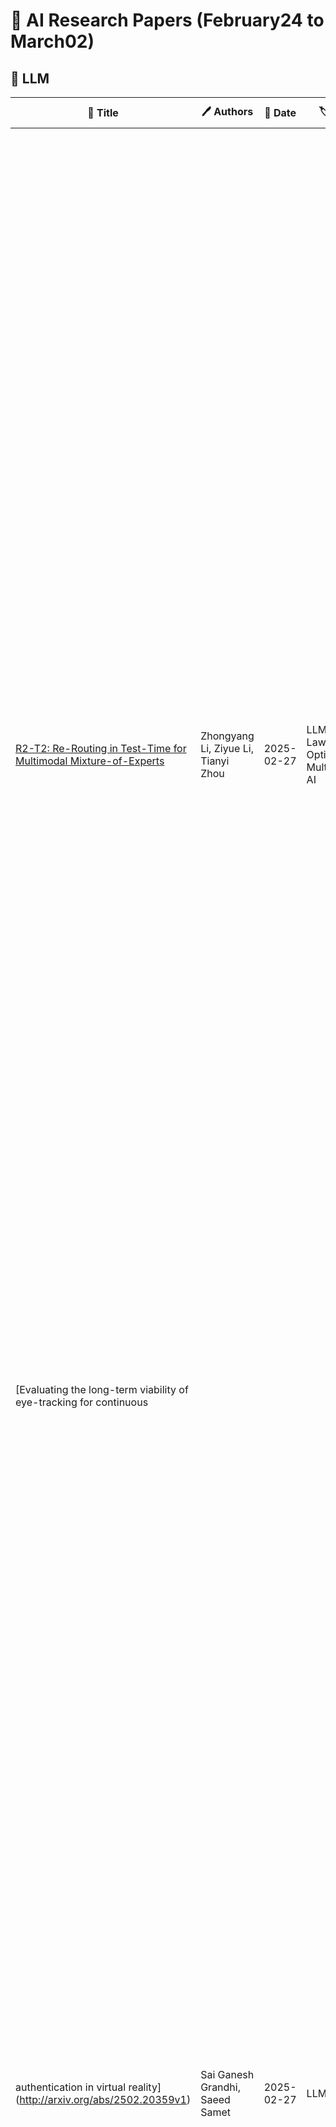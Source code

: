 # 📌 AI Research Papers (February24 to March02)

## 🔹 LLM

| 📄 Title | 🖊 Authors | 📅 Date | 🏷 Tags | 📜 Summary | 🔗 Link |
|---------|---------|---------|---------|---------|---------|
| [R2-T2: Re-Routing in Test-Time for Multimodal Mixture-of-Experts](http://arxiv.org/abs/2502.20395v1) | Zhongyang Li, Ziyue Li, Tianyi Zhou | 2025-02-27 | LLM, Scaling Laws, Optimization, Multimodal AI | In large multimodal models (LMMs), the perception of non-language modalities (e.g., visual representations) is usually not on par with the large language models (LLMs)' powerful reasoning capabilities, deterring LMMs' performance on challenging downstream tasks. This weakness has been recently mitigated by replacing the vision encoder with a mixture-of-experts (MoE), which provides rich, multi-granularity, and diverse representations required by diverse downstream tasks. The performance of multimodal MoE largely depends on its router, which reweights and mixes the representations of different experts for each input. However, we find that the end-to-end trained router does not always produce the optimal routing weights for every test sample. To bridge the gap, we propose a novel and efficient method "Re-Routing in Test-Time(R2-T2) that locally optimizes the vector of routing weights in test-time by moving it toward those vectors of the correctly predicted samples in a neighborhood of the test sample. We propose three R2-T2 strategies with different optimization objectives and neighbor-search spaces. R2-T2 consistently and greatly improves state-of-the-art LMMs' performance on challenging benchmarks of diverse tasks, without training any base-model parameters. | [🔗 Paper](http://arxiv.org/abs/2502.20395v1) |
| [Evaluating the long-term viability of eye-tracking for continuous
  authentication in virtual reality](http://arxiv.org/abs/2502.20359v1) | Sai Ganesh Grandhi, Saeed Samet | 2025-02-27 | LLM | Traditional authentication methods, such as passwords and biometrics, verify a user's identity only at the start of a session, leaving systems vulnerable to session hijacking. Continuous authentication, however, ensures ongoing verification by monitoring user behavior. This study investigates the long-term feasibility of eye-tracking as a behavioral biometric for continuous authentication in virtual reality (VR) environments, using data from the GazebaseVR dataset. Our approach evaluates three architectures, Transformer Encoder, DenseNet, and XGBoost, on short and long-term data to determine their efficacy in user identification tasks. Initial results indicate that both Transformer Encoder and DenseNet models achieve high accuracy rates of up to 97% in short-term settings, effectively capturing unique gaze patterns. However, when tested on data collected 26 months later, model accuracy declined significantly, with rates as low as 1.78% for some tasks. To address this, we propose periodic model updates incorporating recent data, restoring accuracy to over 95%. These findings highlight the adaptability required for gaze-based continuous authentication systems and underscore the need for model retraining to manage evolving user behavior. Our study provides insights into the efficacy and limitations of eye-tracking as a biometric for VR authentication, paving the way for adaptive, secure VR user experiences. | [🔗 Paper](http://arxiv.org/abs/2502.20359v1) |
## 🔹 Diffusion Models

| 📄 Title | 🖊 Authors | 📅 Date | 🏷 Tags | 📜 Summary | 🔗 Link |
|---------|---------|---------|---------|---------|---------|
| [Tight Inversion: Image-Conditioned Inversion for Real Image Editing](http://arxiv.org/abs/2502.20376v1) | Edo Kadosh, Nir Goren, Or Patashnik, Daniel Garibi, Daniel Cohen-Or | 2025-02-27 | Diffusion Models | Text-to-image diffusion models offer powerful image editing capabilities. To edit real images, many methods rely on the inversion of the image into Gaussian noise. A common approach to invert an image is to gradually add noise to the image, where the noise is determined by reversing the sampling equation. This process has an inherent tradeoff between reconstruction and editability, limiting the editing of challenging images such as highly-detailed ones. Recognizing the reliance of text-to-image models inversion on a text condition, this work explores the importance of the condition choice. We show that a condition that precisely aligns with the input image significantly improves the inversion quality. Based on our findings, we introduce Tight Inversion, an inversion method that utilizes the most possible precise condition -- the input image itself. This tight condition narrows the distribution of the model's output and enhances both reconstruction and editability. We demonstrate the effectiveness of our approach when combined with existing inversion methods through extensive experiments, evaluating the reconstruction accuracy as well as the integration with various editing methods. | [🔗 Paper](http://arxiv.org/abs/2502.20376v1) |
| [Constrained Generative Modeling with Manually Bridged Diffusion Models](http://arxiv.org/abs/2502.20371v1) | Saeid Naderiparizi, Xiaoxuan Liang, Berend Zwartsenberg, Frank Wood | 2025-02-27 | Diffusion Models | In this paper we describe a novel framework for diffusion-based generative modeling on constrained spaces. In particular, we introduce manual bridges, a framework that expands the kinds of constraints that can be practically used to form so-called diffusion bridges. We develop a mechanism for combining multiple such constraints so that the resulting multiply-constrained model remains a manual bridge that respects all constraints. We also develop a mechanism for training a diffusion model that respects such multiple constraints while also adapting it to match a data distribution. We develop and extend theory demonstrating the mathematical validity of our mechanisms. Additionally, we demonstrate our mechanism in constrained generative modeling tasks, highlighting a particular high-value application in modeling trajectory initializations for path planning and control in autonomous vehicles. | [🔗 Paper](http://arxiv.org/abs/2502.20371v1) |
| [Ready-to-React: Online Reaction Policy for Two-Character Interaction
  Generation](http://arxiv.org/abs/2502.20370v1) | Zhi Cen, Huaijin Pi, Sida Peng, Qing Shuai, Yujun Shen, Hujun Bao, Xiaowei Zhou, Ruizhen Hu | 2025-02-27 | Diffusion Models | This paper addresses the task of generating two-character online interactions. Previously, two main settings existed for two-character interaction generation: (1) generating one's motions based on the counterpart's complete motion sequence, and (2) jointly generating two-character motions based on specific conditions. We argue that these settings fail to model the process of real-life two-character interactions, where humans will react to their counterparts in real time and act as independent individuals. In contrast, we propose an online reaction policy, called Ready-to-React, to generate the next character pose based on past observed motions. Each character has its own reaction policy as its "brain", enabling them to interact like real humans in a streaming manner. Our policy is implemented by incorporating a diffusion head into an auto-regressive model, which can dynamically respond to the counterpart's motions while effectively mitigating the error accumulation throughout the generation process. We conduct comprehensive experiments using the challenging boxing task. Experimental results demonstrate that our method outperforms existing baselines and can generate extended motion sequences. Additionally, we show that our approach can be controlled by sparse signals, making it well-suited for VR and other online interactive environments. | [🔗 Paper](http://arxiv.org/abs/2502.20370v1) |
## 🔹 RLHF

| 📄 Title | 🖊 Authors | 📅 Date | 🏷 Tags | 📜 Summary | 🔗 Link |
|---------|---------|---------|---------|---------|---------|
| [Sim-to-Real Reinforcement Learning for Vision-Based Dexterous
  Manipulation on Humanoids](http://arxiv.org/abs/2502.20396v1) | Toru Lin, Kartik Sachdev, Linxi Fan, Jitendra Malik, Yuke Zhu | 2025-02-27 | RLHF, Optimization | Reinforcement learning has delivered promising results in achieving human- or even superhuman-level capabilities across diverse problem domains, but success in dexterous robot manipulation remains limited. This work investigates the key challenges in applying reinforcement learning to solve a collection of contact-rich manipulation tasks on a humanoid embodiment. We introduce novel techniques to overcome the identified challenges with empirical validation. Our main contributions include an automated real-to-sim tuning module that brings the simulated environment closer to the real world, a generalized reward design scheme that simplifies reward engineering for long-horizon contact-rich manipulation tasks, a divide-and-conquer distillation process that improves the sample efficiency of hard-exploration problems while maintaining sim-to-real performance, and a mixture of sparse and dense object representations to bridge the sim-to-real perception gap. We show promising results on three humanoid dexterous manipulation tasks, with ablation studies on each technique. Our work presents a successful approach to learning humanoid dexterous manipulation using sim-to-real reinforcement learning, achieving robust generalization and high performance without the need for human demonstration. | [🔗 Paper](http://arxiv.org/abs/2502.20396v1) |
| [Multi-Turn Code Generation Through Single-Step Rewards](http://arxiv.org/abs/2502.20380v1) | Arnav Kumar Jain, Gonzalo Gonzalez-Pumariega, Wayne Chen, Alexander M Rush, Wenting Zhao, Sanjiban Choudhury | 2025-02-27 | RLHF, Fine-Tuning | We address the problem of code generation from multi-turn execution feedback. Existing methods either generate code without feedback or use complex, hierarchical reinforcement learning to optimize multi-turn rewards. We propose a simple yet scalable approach, $\mu$Code, that solves multi-turn code generation using only single-step rewards. Our key insight is that code generation is a one-step recoverable MDP, where the correct code can be recovered from any intermediate code state in a single turn. $\mu$Code iteratively trains both a generator to provide code solutions conditioned on multi-turn execution feedback and a verifier to score the newly generated code. Experimental evaluations show that our approach achieves significant improvements over the state-of-the-art baselines. We provide analysis of the design choices of the reward models and policy, and show the efficacy of $\mu$Code at utilizing the execution feedback. Our code is available at https://github.com/portal-cornell/muCode. | [🔗 Paper](http://arxiv.org/abs/2502.20380v1) |
| [Multi-Agent Verification: Scaling Test-Time Compute with Multiple
  Verifiers](http://arxiv.org/abs/2502.20379v1) | Shalev Lifshitz, Sheila A. McIlraith, Yilun Du | 2025-02-27 | RLHF, Scaling Laws | By utilizing more computational resources at test-time, large language models (LLMs) can improve without additional training. One common strategy uses verifiers to evaluate candidate outputs. In this work, we propose a novel scaling dimension for test-time compute: scaling the number of verifiers. We introduce Multi-Agent Verification (MAV) as a test-time compute paradigm that combines multiple verifiers to improve performance. We propose using Aspect Verifiers (AVs), off-the-shelf LLMs prompted to verify different aspects of outputs, as one possible choice for the verifiers in a MAV system. AVs are a convenient building block for MAV since they can be easily combined without additional training. Moreover, we introduce BoN-MAV, a simple multi-agent verification algorithm that combines best-of-n sampling with multiple verifiers. BoN-MAV demonstrates stronger scaling patterns than self-consistency and reward model verification, and we demonstrate both weak-to-strong generalization, where combining weak verifiers improves even stronger LLMs, and self-improvement, where the same base model is used to both generate and verify outputs. Our results establish scaling the number of verifiers as a promising new dimension for improving language model performance at test-time. | [🔗 Paper](http://arxiv.org/abs/2502.20379v1) |
| [Bridging the Creativity Understanding Gap: Small-Scale Human Alignment
  Enables Expert-Level Humor Ranking in LLMs](http://arxiv.org/abs/2502.20356v1) | Kuan Lok Zhou, Jiayi Chen, Siddharth Suresh, Reuben Narad, Timothy T. Rogers, Lalit K Jain, Robert D Nowak, Bob Mankoff, Jifan Zhang | 2025-02-27 | RLHF | Large Language Models (LLMs) have shown significant limitations in understanding creative content, as demonstrated by Hessel et al. (2023)'s influential work on the New Yorker Cartoon Caption Contest (NYCCC). Their study exposed a substantial gap between LLMs and humans in humor comprehension, establishing that understanding and evaluating creative content is key challenge in AI development. We revisit this challenge by decomposing humor understanding into three components and systematically improve each: enhancing visual understanding through improved annotation, utilizing LLM-generated humor reasoning and explanations, and implementing targeted alignment with human preference data. Our refined approach achieves 82.4% accuracy in caption ranking, singificantly improving upon the previous 67% benchmark and matching the performance of world-renowned human experts in this domain. Notably, while attempts to mimic subgroup preferences through various persona prompts showed minimal impact, model finetuning with crowd preferences proved remarkably effective. These findings reveal that LLM limitations in creative judgment can be effectively addressed through focused alignment to specific subgroups and individuals. Lastly, we propose the position that achieving artificial general intelligence necessitates systematic collection of human preference data across creative domains. We advocate that just as human creativity is deeply influenced by individual and cultural preferences, training LLMs with diverse human preference data may be essential for developing true creative understanding. | [🔗 Paper](http://arxiv.org/abs/2502.20356v1) |
| [Rotational Brownian motion and heavy quark polarization in QCD medium](http://arxiv.org/abs/2502.20352v1) | Sourav Dey, Amaresh Jaiswal | 2025-02-27 | RLHF | We consider the rotational Brownian motion of heavy quark in QCD medium and provide predictions for polarization of open heavy-flavor hadrons. We calculate expressions for vector and tensor polarization, corresponding to baryon spin polarization and meson spin alignment, respectively. We propose that the transverse momentum dependence of heavy quark polarization may serve as a distinctive signature of the intense initial magnetic field generated in off-central relativistic heavy-ion collisions. | [🔗 Paper](http://arxiv.org/abs/2502.20352v1) |
## 🔹 Multimodal AI

| 📄 Title | 🖊 Authors | 📅 Date | 🏷 Tags | 📜 Summary | 🔗 Link |
|---------|---------|---------|---------|---------|---------|
| [Walking the Web of Concept-Class Relationships in Incrementally Trained
  Interpretable Models](http://arxiv.org/abs/2502.20393v1) | Susmit Agrawal, Deepika Vemuri, Sri Siddarth Chakaravarthy P, Vineeth N. Balasubramanian | 2025-02-27 | Multimodal AI | Concept-based methods have emerged as a promising direction to develop interpretable neural networks in standard supervised settings. However, most works that study them in incremental settings assume either a static concept set across all experiences or assume that each experience relies on a distinct set of concepts. In this work, we study concept-based models in a more realistic, dynamic setting where new classes may rely on older concepts in addition to introducing new concepts themselves. We show that concepts and classes form a complex web of relationships, which is susceptible to degradation and needs to be preserved and augmented across experiences. We introduce new metrics to show that existing concept-based models cannot preserve these relationships even when trained using methods to prevent catastrophic forgetting, since they cannot handle forgetting at concept, class, and concept-class relationship levels simultaneously. To address these issues, we propose a novel method - MuCIL - that uses multimodal concepts to perform classification without increasing the number of trainable parameters across experiences. The multimodal concepts are aligned to concepts provided in natural language, making them interpretable by design. Through extensive experimentation, we show that our approach obtains state-of-the-art classification performance compared to other concept-based models, achieving over 2$\times$ the classification performance in some cases. We also study the ability of our model to perform interventions on concepts, and show that it can localize visual concepts in input images, providing post-hoc interpretations. | [🔗 Paper](http://arxiv.org/abs/2502.20393v1) |
| [InsTaG: Learning Personalized 3D Talking Head from Few-Second Video](http://arxiv.org/abs/2502.20387v1) | Jiahe Li, Jiawei Zhang, Xiao Bai, Jin Zheng, Jun Zhou, Lin Gu | 2025-02-27 | Multimodal AI | Despite exhibiting impressive performance in synthesizing lifelike personalized 3D talking heads, prevailing methods based on radiance fields suffer from high demands for training data and time for each new identity. This paper introduces InsTaG, a 3D talking head synthesis framework that allows a fast learning of realistic personalized 3D talking head from few training data. Built upon a lightweight 3DGS person-specific synthesizer with universal motion priors, InsTaG achieves high-quality and fast adaptation while preserving high-level personalization and efficiency. As preparation, we first propose an Identity-Free Pre-training strategy that enables the pre-training of the person-specific model and encourages the collection of universal motion priors from long-video data corpus. To fully exploit the universal motion priors to learn an unseen new identity, we then present a Motion-Aligned Adaptation strategy to adaptively align the target head to the pre-trained field, and constrain a robust dynamic head structure under few training data. Experiments demonstrate our outstanding performance and efficiency under various data scenarios to render high-quality personalized talking heads. | [🔗 Paper](http://arxiv.org/abs/2502.20387v1) |
## 🔹 Optimization

| 📄 Title | 🖊 Authors | 📅 Date | 🏷 Tags | 📜 Summary | 🔗 Link |
|---------|---------|---------|---------|---------|---------|
| [LIFT-GS: Cross-Scene Render-Supervised Distillation for 3D Language
  Grounding](http://arxiv.org/abs/2502.20389v1) | Ang Cao, Sergio Arnaud, Oleksandr Maksymets, Jianing Yang, Ayush Jain, Sriram Yenamandra, Ada Martin, Vincent-Pierre Berges, Paul McVay, Ruslan Partsey, Aravind Rajeswaran, Franziska Meier, Justin Johnson, Jeong Joon Park, Alexander Sax | 2025-02-27 | Optimization, Multimodal AI | Our approach to training 3D vision-language understanding models is to train a feedforward model that makes predictions in 3D, but never requires 3D labels and is supervised only in 2D, using 2D losses and differentiable rendering. The approach is new for vision-language understanding. By treating the reconstruction as a ``latent variable'', we can render the outputs without placing unnecessary constraints on the network architecture (e.g. can be used with decoder-only models). For training, only need images and camera pose, and 2D labels. We show that we can even remove the need for 2D labels by using pseudo-labels from pretrained 2D models. We demonstrate this to pretrain a network, and we finetune it for 3D vision-language understanding tasks. We show this approach outperforms baselines/sota for 3D vision-language grounding, and also outperforms other 3D pretraining techniques. Project page: https://liftgs.github.io. | [🔗 Paper](http://arxiv.org/abs/2502.20389v1) |
| [Shadow measurements for feedback-based quantum optimization](http://arxiv.org/abs/2502.20366v1) | Leticia Bertuzzi, João P. Engster, Evandro C. R. da Rosa, Eduardo I. Duzzioni | 2025-02-27 | Optimization | Improving the performance of quantum algorithms is a fundamental task to achieve quantum advantage. In many cases, extracting information from quantum systems poses an important challenge for practical implementations in real-world quantum computers, given the high resource cost of performing state tomography. In this scenario, randomized measurements emerged as a promising tool. In particular, the classical shadows protocol allows one to retrieve expected values of low-weight Pauli observables by performing only local measurements. In this paper, we present an implementation of the recently introduced Feedback-based algorithm for quantum optimization (FALQON) with the Ket quantum programming platform, for solving the MaxCut optimization problem. We employ classical shadows for the feedback routine of parameter estimation and compare this approach with the direct estimation of observables. Our results show that depending on the graph geometry for the MaxCut problem, the number of measurements required to estimate expected values of observables with classical shadows can be up to 16 times lower than with direct observable estimation. Furthermore, by analyzing complete graphs, we numerically confirm a logarithmic growth in the required number of measurements relative to the number of observables, reinforcing that classical shadows can be a useful tool for estimating low-locality Pauli observables in quantum algorithms. | [🔗 Paper](http://arxiv.org/abs/2502.20366v1) |
## 🔹 Scaling Laws

| 📄 Title | 🖊 Authors | 📅 Date | 🏷 Tags | 📜 Summary | 🔗 Link |
|---------|---------|---------|---------|---------|---------|
| [Hamiltonian Learning at Heisenberg Limit for Hybrid Quantum Systems](http://arxiv.org/abs/2502.20373v1) | Lixing Zhang, Ze-Xun Lin, Prineha Narang, Di Luo | 2025-02-27 | Scaling Laws | Hybrid quantum systems are fundamental in quantum materials and quantum information science. In this work, we demonstrate that Hamiltonian learning in hybrid spin-boson systems can achieve the Heisenberg limit. Specifically, we establish a rigorous theoretical framework proving that, given access to an unknown hybrid Hamiltonian system, our algorithm can estimate the Hamiltonian coupling parameters up to root mean square error (RMSE) $\epsilon$ with a total evolution time scaling as $T \sim \mathcal{O}(\epsilon^{-1})$ using only $\mathcal{O}({\rm polylog}(\epsilon^{-1}))$ measurements. Furthermore, it remains robust against small state preparation and measurement (SPAM) errors. In addition, we also provide an alternative algorithm based on distributed quantum sensing, which significantly reduces the maximum evolution time per measurement.To validate our method, we apply it to the generalized Dicke model for Hamiltonian learning and the spin-boson model for spectrum learning, demonstrating its efficiency in practical quantum systems. These results provide a scalable and robust framework for precision quantum sensing and Hamiltonian characterization in hybrid quantum platforms. | [🔗 Paper](http://arxiv.org/abs/2502.20373v1) |
## 🔹 Training & Evaluation

| 📄 Title | 🖊 Authors | 📅 Date | 🏷 Tags | 📜 Summary | 🔗 Link |
|---------|---------|---------|---------|---------|---------|
| [PhantomWiki: On-Demand Datasets for Reasoning and Retrieval Evaluation](http://arxiv.org/abs/2502.20377v1) | Albert Gong, Kamilė Stankevičiūtė, Chao Wan, Anmol Kabra, Raphael Thesmar, Johann Lee, Julius Klenke, Carla P. Gomes, Kilian Q. Weinberger | 2025-02-27 | Training & Evaluation | High-quality benchmarks are essential for evaluating reasoning and retrieval capabilities of large language models (LLMs). However, curating datasets for this purpose is not a permanent solution as they are prone to data leakage and inflated performance results. To address these challenges, we propose PhantomWiki: a pipeline to generate unique, factually consistent document corpora with diverse question-answer pairs. Unlike prior work, PhantomWiki is neither a fixed dataset, nor is it based on any existing data. Instead, a new PhantomWiki instance is generated on demand for each evaluation. We vary the question difficulty and corpus size to disentangle reasoning and retrieval capabilities respectively, and find that PhantomWiki datasets are surprisingly challenging for frontier LLMs. Thus, we contribute a scalable and data leakage-resistant framework for disentangled evaluation of reasoning, retrieval, and tool-use abilities. Our code is available at https://github.com/kilian-group/phantom-wiki. | [🔗 Paper](http://arxiv.org/abs/2502.20377v1) |
| [When does a predictor know its own loss?](http://arxiv.org/abs/2502.20375v1) | Aravind Gollakota, Parikshit Gopalan, Aayush Karan, Charlotte Peale, Udi Wieder | 2025-02-27 | Training & Evaluation, Responsible AI | Given a predictor and a loss function, how well can we predict the loss that the predictor will incur on an input? This is the problem of loss prediction, a key computational task associated with uncertainty estimation for a predictor. In a classification setting, a predictor will typically predict a distribution over labels and hence have its own estimate of the loss that it will incur, given by the entropy of the predicted distribution. Should we trust this estimate? In other words, when does the predictor know what it knows and what it does not know?   In this work we study the theoretical foundations of loss prediction. Our main contribution is to establish tight connections between nontrivial loss prediction and certain forms of multicalibration, a multigroup fairness notion that asks for calibrated predictions across computationally identifiable subgroups. Formally, we show that a loss predictor that is able to improve on the self-estimate of a predictor yields a witness to a failure of multicalibration, and vice versa. This has the implication that nontrivial loss prediction is in effect no easier or harder than auditing for multicalibration. We support our theoretical results with experiments that show a robust positive correlation between the multicalibration error of a predictor and the efficacy of training a loss predictor. | [🔗 Paper](http://arxiv.org/abs/2502.20375v1) |
| [The Role of Tactile Sensing for Learning Reach and Grasp](http://arxiv.org/abs/2502.20367v1) | Boya Zhang, Iris Andrussow, Andreas Zell, Georg Martius | 2025-02-27 | Training & Evaluation, RLHF | Stable and robust robotic grasping is essential for current and future robot applications. In recent works, the use of large datasets and supervised learning has enhanced speed and precision in antipodal grasping. However, these methods struggle with perception and calibration errors due to large planning horizons. To obtain more robust and reactive grasping motions, leveraging reinforcement learning combined with tactile sensing is a promising direction. Yet, there is no systematic evaluation of how the complexity of force-based tactile sensing affects the learning behavior for grasping tasks. This paper compares various tactile and environmental setups using two model-free reinforcement learning approaches for antipodal grasping. Our findings suggest that under imperfect visual perception, various tactile features improve learning outcomes, while complex tactile inputs complicate training. | [🔗 Paper](http://arxiv.org/abs/2502.20367v1) |
| [OpenTAD: A Unified Framework and Comprehensive Study of Temporal Action
  Detection](http://arxiv.org/abs/2502.20361v1) | Shuming Liu, Chen Zhao, Fatimah Zohra, Mattia Soldan, Alejandro Pardo, Mengmeng Xu, Lama Alssum, Merey Ramazanova, Juan León Alcázar, Anthony Cioppa, Silvio Giancola, Carlos Hinojosa, Bernard Ghanem | 2025-02-27 | Training & Evaluation, Model Evaluation, Multimodal AI | Temporal action detection (TAD) is a fundamental video understanding task that aims to identify human actions and localize their temporal boundaries in videos. Although this field has achieved remarkable progress in recent years, further progress and real-world applications are impeded by the absence of a standardized framework. Currently, different methods are compared under different implementation settings, evaluation protocols, etc., making it difficult to assess the real effectiveness of a specific technique. To address this issue, we propose \textbf{OpenTAD}, a unified TAD framework consolidating 16 different TAD methods and 9 standard datasets into a modular codebase. In OpenTAD, minimal effort is required to replace one module with a different design, train a feature-based TAD model in end-to-end mode, or switch between the two. OpenTAD also facilitates straightforward benchmarking across various datasets and enables fair and in-depth comparisons among different methods. With OpenTAD, we comprehensively study how innovations in different network components affect detection performance and identify the most effective design choices through extensive experiments. This study has led to a new state-of-the-art TAD method built upon existing techniques for each component. We have made our code and models available at https://github.com/sming256/OpenTAD. | [🔗 Paper](http://arxiv.org/abs/2502.20361v1) |
| [Trajectory-to-Action Pipeline (TAP): Automated Scenario Description
  Extraction for Autonomous Vehicle Behavior Comparison](http://arxiv.org/abs/2502.20353v1) | Aron Harder, Madhur Behl | 2025-02-27 | Training & Evaluation, Optimization | Scenario Description Languages (SDLs) provide structured, interpretable embeddings that represent traffic scenarios encountered by autonomous vehicles (AVs), supporting key tasks such as scenario similarity searches and edge case detection for safety analysis. This paper introduces the Trajectory-to-Action Pipeline (TAP), a scalable and automated method for extracting SDL labels from large trajectory datasets. TAP applies a rules-based cross-entropy optimization approach to learn parameters directly from data, enhancing generalization across diverse driving contexts. Using the Waymo Open Motion Dataset (WOMD), TAP achieves 30% greater precision than Average Displacement Error (ADE) and 24% over Dynamic Time Warping (DTW) in identifying behaviorally similar trajectories. Additionally, TAP enables automated detection of unique driving behaviors, streamlining safety evaluation processes for AV testing. This work provides a foundation for scalable scenario-based AV behavior analysis, with potential extensions for integrating multi-agent contexts. | [🔗 Paper](http://arxiv.org/abs/2502.20353v1) |
## 🔹 Model Evaluation

| 📄 Title | 🖊 Authors | 📅 Date | 🏷 Tags | 📜 Summary | 🔗 Link |
|---------|---------|---------|---------|---------|---------|
| [A physically motivated galaxy size definition across different
  state-of-the-art hydrodynamical simulations](http://arxiv.org/abs/2502.20398v1) | Elena Arjona-Galvez, Salvador Cardona-Barrero, Robert J. J. Grand, Arianna Di Cintio, Claudio Dalla Vecchia, Jose A. Benavides, Andrea V. Maccio, Noam Libeskind, Alexander Knebe | 2025-02-27 | Model Evaluation, Responsible AI | Galaxy sizes are a key parameter to distinguishing between different galaxy types and morphologies, reflecting their formation and assembly histories. Several methods define galaxy boundaries, often relying on light concentration or isophotal densities. However, these approaches were often constrained by observational limitations and did not necessarily provide a clear physical boundary for galaxy outskirts. With modern deep imaging surveys, a new physically motivated definition has emerged using the radial position of the star formation threshold as the galaxy size, approximated by the stellar mass density contour at 1 Msun pc^-2 (R_1). We test this definition using three state-of-the-art hydrodynamical simulation suites, analyzing stellar surface density profiles across a wide range of stellar masses and redshifts. We measure the galaxy sizes according to this new definition and compare them with the most traditional size metric, the stellar half-mass radius. Our analysis demonstrates that the R_1-M_star relation exhibits consistent behaviour across both low and high-stellar mass galaxies, with remarkably low scatter. This relation is independent of redshift and holds across the three different cosmological hydrodynamical simulation suites, highlighting its robustness to variations in galaxy formation models. Furthermore, we explore the connection between a galaxy's total mass within R1 and its stellar mass, finding very little scatter in this relation. This suggests that R1 could serve as a reliable observational tracer for the galaxy's dynamical mass. The size-stellar mass relation proposed provides a reliable and physically motivated method for defining the outskirts of galaxies. This method remains consistent not only at z=0 but also throughout the evolutionary history of galaxies, offering a robust and meaningful framework for galaxy evolution studies. | [🔗 Paper](http://arxiv.org/abs/2502.20398v1) |
| [Beyond Next-Token: Next-X Prediction for Autoregressive Visual
  Generation](http://arxiv.org/abs/2502.20388v1) | Sucheng Ren, Qihang Yu, Ju He, Xiaohui Shen, Alan Yuille, Liang-Chieh Chen | 2025-02-27 | Model Evaluation, Responsible AI | Autoregressive (AR) modeling, known for its next-token prediction paradigm, underpins state-of-the-art language and visual generative models. Traditionally, a ``token'' is treated as the smallest prediction unit, often a discrete symbol in language or a quantized patch in vision. However, the optimal token definition for 2D image structures remains an open question. Moreover, AR models suffer from exposure bias, where teacher forcing during training leads to error accumulation at inference. In this paper, we propose xAR, a generalized AR framework that extends the notion of a token to an entity X, which can represent an individual patch token, a cell (a $k\times k$ grouping of neighboring patches), a subsample (a non-local grouping of distant patches), a scale (coarse-to-fine resolution), or even a whole image. Additionally, we reformulate discrete token classification as \textbf{continuous entity regression}, leveraging flow-matching methods at each AR step. This approach conditions training on noisy entities instead of ground truth tokens, leading to Noisy Context Learning, which effectively alleviates exposure bias. As a result, xAR offers two key advantages: (1) it enables flexible prediction units that capture different contextual granularity and spatial structures, and (2) it mitigates exposure bias by avoiding reliance on teacher forcing. On ImageNet-256 generation benchmark, our base model, xAR-B (172M), outperforms DiT-XL/SiT-XL (675M) while achieving 20$\times$ faster inference. Meanwhile, xAR-H sets a new state-of-the-art with an FID of 1.24, running 2.2$\times$ faster than the previous best-performing model without relying on vision foundation modules (\eg, DINOv2) or advanced guidance interval sampling. | [🔗 Paper](http://arxiv.org/abs/2502.20388v1) |
| [Waves and symbols in neuromorphic hardware: from analog signal
  processing to digital computing on the same computational substrate](http://arxiv.org/abs/2502.20381v1) | Dmitrii Zendrikov, Alessio Franci, Giacomo Indiveri | 2025-02-27 | Model Evaluation, Responsible AI | Neural systems use the same underlying computational substrate to carry out analog filtering and signal processing operations, as well as discrete symbol manipulation and digital computation. Inspired by the computational principles of canonical cortical microcircuits, we propose a framework for using recurrent spiking neural networks to seamlessly and robustly switch between analog signal processing and categorical and discrete computation. We provide theoretical analysis and practical neural network design tools to formally determine the conditions for inducing this switch. We demonstrate the robustness of this framework experimentally with hardware soft Winner-Take-All and mixed-feedback recurrent spiking neural networks, implemented by appropriately configuring the analog neuron and synapse circuits of a mixed-signal neuromorphic processor chip. | [🔗 Paper](http://arxiv.org/abs/2502.20381v1) |
## 🔹 Prompt Engineering

| 📄 Title | 🖊 Authors | 📅 Date | 🏷 Tags | 📜 Summary | 🔗 Link |
|---------|---------|---------|---------|---------|---------|
| [InterMimic: Towards Universal Whole-Body Control for Physics-Based
  Human-Object Interactions](http://arxiv.org/abs/2502.20390v1) | Sirui Xu, Hung Yu Ling, Yu-Xiong Wang, Liang-Yan Gui | 2025-02-27 | Prompt Engineering, Optimization | Achieving realistic simulations of humans interacting with a wide range of objects has long been a fundamental goal. Extending physics-based motion imitation to complex human-object interactions (HOIs) is challenging due to intricate human-object coupling, variability in object geometries, and artifacts in motion capture data, such as inaccurate contacts and limited hand detail. We introduce InterMimic, a framework that enables a single policy to robustly learn from hours of imperfect MoCap data covering diverse full-body interactions with dynamic and varied objects. Our key insight is to employ a curriculum strategy -- perfect first, then scale up. We first train subject-specific teacher policies to mimic, retarget, and refine motion capture data. Next, we distill these teachers into a student policy, with the teachers acting as online experts providing direct supervision, as well as high-quality references. Notably, we incorporate RL fine-tuning on the student policy to surpass mere demonstration replication and achieve higher-quality solutions. Our experiments demonstrate that InterMimic produces realistic and diverse interactions across multiple HOI datasets. The learned policy generalizes in a zero-shot manner and seamlessly integrates with kinematic generators, elevating the framework from mere imitation to generative modeling of complex human-object interactions. | [🔗 Paper](http://arxiv.org/abs/2502.20390v1) |
| [Physics-Driven Data Generation for Contact-Rich Manipulation via
  Trajectory Optimization](http://arxiv.org/abs/2502.20382v1) | Lujie Yang, H. J. Terry Suh, Tong Zhao, Bernhard Paus Graesdal, Tarik Kelestemur, Jiuguang Wang, Tao Pang, Russ Tedrake | 2025-02-27 | Prompt Engineering, Optimization, Diffusion Models | We present a low-cost data generation pipeline that integrates physics-based simulation, human demonstrations, and model-based planning to efficiently generate large-scale, high-quality datasets for contact-rich robotic manipulation tasks. Starting with a small number of embodiment-flexible human demonstrations collected in a virtual reality simulation environment, the pipeline refines these demonstrations using optimization-based kinematic retargeting and trajectory optimization to adapt them across various robot embodiments and physical parameters. This process yields a diverse, physically consistent dataset that enables cross-embodiment data transfer, and offers the potential to reuse legacy datasets collected under different hardware configurations or physical parameters. We validate the pipeline's effectiveness by training diffusion policies from the generated datasets for challenging contact-rich manipulation tasks across multiple robot embodiments, including a floating Allegro hand and bimanual robot arms. The trained policies are deployed zero-shot on hardware for bimanual iiwa arms, achieving high success rates with minimal human input. Project website: https://lujieyang.github.io/physicsgen/. | [🔗 Paper](http://arxiv.org/abs/2502.20382v1) |
## 🔹 Graph AI

| 📄 Title | 🖊 Authors | 📅 Date | 🏷 Tags | 📜 Summary | 🔗 Link |
|---------|---------|---------|---------|---------|---------|
| [Bridging Legal Knowledge and AI: Retrieval-Augmented Generation with
  Vector Stores, Knowledge Graphs, and Hierarchical Non-negative Matrix
  Factorization](http://arxiv.org/abs/2502.20364v1) | Ryan C. Barron, Maksim E. Eren, Olga M. Serafimova, Cynthia Matuszek, Boian S. Alexandrov | 2025-02-27 | Graph AI, Security & Adversarial ML, Responsible AI, RAG | Agentic Generative AI, powered by Large Language Models (LLMs) with Retrieval-Augmented Generation (RAG), Knowledge Graphs (KGs), and Vector Stores (VSs), represents a transformative technology applicable to specialized domains such as legal systems, research, recommender systems, cybersecurity, and global security, including proliferation research. This technology excels at inferring relationships within vast unstructured or semi-structured datasets. The legal domain here comprises complex data characterized by extensive, interrelated, and semi-structured knowledge systems with complex relations. It comprises constitutions, statutes, regulations, and case law. Extracting insights and navigating the intricate networks of legal documents and their relations is crucial for effective legal research. Here, we introduce a generative AI system that integrates RAG, VS, and KG, constructed via Non-Negative Matrix Factorization (NMF), to enhance legal information retrieval and AI reasoning and minimize hallucinations. In the legal system, these technologies empower AI agents to identify and analyze complex connections among cases, statutes, and legal precedents, uncovering hidden relationships and predicting legal trends-challenging tasks that are essential for ensuring justice and improving operational efficiency. Our system employs web scraping techniques to systematically collect legal texts, such as statutes, constitutional provisions, and case law, from publicly accessible platforms like Justia. It bridges the gap between traditional keyword-based searches and contextual understanding by leveraging advanced semantic representations, hierarchical relationships, and latent topic discovery. This framework supports legal document clustering, summarization, and cross-referencing, for scalable, interpretable, and accurate retrieval for semi-structured data while advancing computational law and AI. | [🔗 Paper](http://arxiv.org/abs/2502.20364v1) |
| [KEDRec-LM: A Knowledge-distilled Explainable Drug Recommendation Large
  Language Model](http://arxiv.org/abs/2502.20350v1) | Kai Zhang, Rui Zhu, Shutian Ma, Jingwei Xiong, Yejin Kim, Fabricio Murai, Xiaozhong Liu | 2025-02-27 | Graph AI | Drug discovery is a critical task in biomedical natural language processing (NLP), yet explainable drug discovery remains underexplored. Meanwhile, large language models (LLMs) have shown remarkable abilities in natural language understanding and generation. Leveraging LLMs for explainable drug discovery has the potential to improve downstream tasks and real-world applications. In this study, we utilize open-source drug knowledge graphs, clinical trial data, and PubMed publications to construct a comprehensive dataset for the explainable drug discovery task, named \textbf{expRxRec}. Furthermore, we introduce \textbf{KEDRec-LM}, an instruction-tuned LLM which distills knowledge from rich medical knowledge corpus for drug recommendation and rationale generation. To encourage further research in this area, we will publicly release\footnote{A copy is attached with this submission} both the dataset and KEDRec-LM. | [🔗 Paper](http://arxiv.org/abs/2502.20350v1) |
## 🔹 Responsible AI

| 📄 Title | 🖊 Authors | 📅 Date | 🏷 Tags | 📜 Summary | 🔗 Link |
|---------|---------|---------|---------|---------|---------|
| [Towards Responsible AI in Education: Hybrid Recommendation System for
  K-12 Students Case Study](http://arxiv.org/abs/2502.20354v1) | Nazarii Drushchak, Vladyslava Tyshchenko, Nataliya Polyakovska | 2025-02-27 | Responsible AI | The growth of Educational Technology (EdTech) has enabled highly personalized learning experiences through Artificial Intelligence (AI)-based recommendation systems tailored to each student needs. However, these systems can unintentionally introduce biases, potentially limiting fair access to learning resources. This study presents a recommendation system for K-12 students, combining graph-based modeling and matrix factorization to provide personalized suggestions for extracurricular activities, learning resources, and volunteering opportunities. To address fairness concerns, the system includes a framework to detect and reduce biases by analyzing feedback across protected student groups. This work highlights the need for continuous monitoring in educational recommendation systems to support equitable, transparent, and effective learning opportunities for all students. | [🔗 Paper](http://arxiv.org/abs/2502.20354v1) |
## 🔹 Security & Adversarial ML

| 📄 Title | 🖊 Authors | 📅 Date | 🏷 Tags | 📜 Summary | 🔗 Link |
|---------|---------|---------|---------|---------|---------|
| [Why Are Web AI Agents More Vulnerable Than Standalone LLMs? A Security
  Analysis](http://arxiv.org/abs/2502.20383v1) | Jeffrey Yang Fan Chiang, Seungjae Lee, Jia-Bin Huang, Furong Huang, Yizheng Chen | 2025-02-27 | Security & Adversarial ML, Autonomous Agents, Training & Evaluation, Model Evaluation, Responsible AI | Recent advancements in Web AI agents have demonstrated remarkable capabilities in addressing complex web navigation tasks. However, emerging research shows that these agents exhibit greater vulnerability compared to standalone Large Language Models (LLMs), despite both being built upon the same safety-aligned models. This discrepancy is particularly concerning given the greater flexibility of Web AI Agent compared to standalone LLMs, which may expose them to a wider range of adversarial user inputs. To build a scaffold that addresses these concerns, this study investigates the underlying factors that contribute to the increased vulnerability of Web AI agents. Notably, this disparity stems from the multifaceted differences between Web AI agents and standalone LLMs, as well as the complex signals - nuances that simple evaluation metrics, such as success rate, often fail to capture. To tackle these challenges, we propose a component-level analysis and a more granular, systematic evaluation framework. Through this fine-grained investigation, we identify three critical factors that amplify the vulnerability of Web AI agents; (1) embedding user goals into the system prompt, (2) multi-step action generation, and (3) observational capabilities. Our findings highlights the pressing need to enhance security and robustness in AI agent design and provide actionable insights for targeted defense strategies. | [🔗 Paper](http://arxiv.org/abs/2502.20383v1) |
## 🔹 General AI

| 📄 Title | 🖊 Authors | 📅 Date | 🏷 Tags | 📜 Summary | 🔗 Link |
|---------|---------|---------|---------|---------|---------|
| [Mechanics on flag manifolds](http://arxiv.org/abs/2502.20397v1) | Andrew Kuzovchikov | 2025-02-27 | General AI | We study the connection between $\mathrm{SU}(n)$ spin chains and one-dimensional sigma models on flag manifolds. Using this connection, we calculate the spectrum of the Laplace-Beltrami operator and geodesics for a particular class of metrics on $\mathbb{CP}^1$ and $\mathcal{F}_3$, which is a manifold of complete flags in $\mathbb{C}^3$. | [🔗 Paper](http://arxiv.org/abs/2502.20397v1) |
| [Superconductivity in doped planar Dirac insulators: A renormalization
  group study](http://arxiv.org/abs/2502.20394v1) | Sk Asrap Murshed, Sanjib Kumar Das, Bitan Roy | 2025-02-27 | General AI | From a leading-order unbiased renormalization group analysis we here showcase the emergence of superconductivity (including the topological ones) from purely repulsive electron-electron interactions in two-dimensional doped Dirac insulators, featuring a Fermi surface. In the absence of chemical doping, such systems describe quantum anomalous or spin Hall and normal insulators. Otherwise a simply connected Fermi surface becomes annular deep inside the topological regime. By considering all symmetry allowed repulsive local four-fermion interactions, we show that the nature of the resulting superconducting states at low temperature follows certain Clifford algebraic selection rules, irrespective of the underlying Fermi surface topology. Within the framework of a microscopic Hubbard model, on-site repulsion among fermions with opposite orbitals (spin projections) typically favors topological $p$-wave (conventional $s$-wave) pairing. Theoretically predicted superconductivity can in principle be observed in experiments once the promising candidate materials for quantum anomalous and spin Hall insulators are doped to foster Fermi surfaces. | [🔗 Paper](http://arxiv.org/abs/2502.20394v1) |
| [Scalable Signature Kernel Computations for Long Time Series via Local
  Neumann Series Expansions](http://arxiv.org/abs/2502.20392v1) | Matthew Tamayo-Rios, Alexander Schell, Rima Alaifari | 2025-02-27 | General AI | The signature kernel is a recent state-of-the-art tool for analyzing high-dimensional sequential data, valued for its theoretical guarantees and strong empirical performance. In this paper, we present a novel method for efficiently computing the signature kernel of long, high-dimensional time series via dynamically truncated recursive local power series expansions. Building on the characterization of the signature kernel as the solution of a Goursat PDE, our approach employs tilewise Neumann-series expansions to derive rapidly converging power series approximations of the signature kernel that are locally defined on subdomains and propagated iteratively across the entire domain of the Goursat solution by exploiting the geometry of the time series. Algorithmically, this involves solving a system of interdependent local Goursat PDEs by recursively propagating boundary conditions along a directed graph via topological ordering, with dynamic truncation adaptively terminating each local power series expansion when coefficients fall below machine precision, striking an effective balance between computational cost and accuracy. This method achieves substantial performance improvements over state-of-the-art approaches for computing the signature kernel, providing (a) adjustable and superior accuracy, even for time series with very high roughness; (b) drastically reduced memory requirements; and (c) scalability to efficiently handle very long time series (e.g., with up to half a million points or more) on a single GPU. These advantages make our method particularly well-suited for rough-path-assisted machine learning, financial modeling, and signal processing applications that involve very long and highly volatile data. | [🔗 Paper](http://arxiv.org/abs/2502.20392v1) |
| [Point Policy: Unifying Observations and Actions with Key Points for
  Robot Manipulation](http://arxiv.org/abs/2502.20391v1) | Siddhant Haldar, Lerrel Pinto | 2025-02-27 | General AI | Building robotic agents capable of operating across diverse environments and object types remains a significant challenge, often requiring extensive data collection. This is particularly restrictive in robotics, where each data point must be physically executed in the real world. Consequently, there is a critical need for alternative data sources for robotics and frameworks that enable learning from such data. In this work, we present Point Policy, a new method for learning robot policies exclusively from offline human demonstration videos and without any teleoperation data. Point Policy leverages state-of-the-art vision models and policy architectures to translate human hand poses into robot poses while capturing object states through semantically meaningful key points. This approach yields a morphology-agnostic representation that facilitates effective policy learning. Our experiments on 8 real-world tasks demonstrate an overall 75% absolute improvement over prior works when evaluated in identical settings as training. Further, Point Policy exhibits a 74% gain across tasks for novel object instances and is robust to significant background clutter. Videos of the robot are best viewed at https://point-policy.github.io/. | [🔗 Paper](http://arxiv.org/abs/2502.20391v1) |
| [ATLAS Navigator: Active Task-driven LAnguage-embedded Gaussian Splatting](http://arxiv.org/abs/2502.20386v1) | Dexter Ong, Yuezhan Tao, Varun Murali, Igor Spasojevic, Vijay Kumar, Pratik Chaudhari | 2025-02-27 | General AI | We address the challenge of task-oriented navigation in unstructured and unknown environments, where robots must incrementally build and reason on rich, metric-semantic maps in real time. Since tasks may require clarification or re-specification, it is necessary for the information in the map to be rich enough to enable generalization across a wide range of tasks. To effectively execute tasks specified in natural language, we propose a hierarchical representation built on language-embedded Gaussian splatting that enables both sparse semantic planning that lends itself to online operation and dense geometric representation for collision-free navigation. We validate the effectiveness of our method through real-world robot experiments conducted in both cluttered indoor and kilometer-scale outdoor environments, with a competitive ratio of about 60% against privileged baselines. Experiment videos and more details can be found on our project page: https://atlasnav.github.io | [🔗 Paper](http://arxiv.org/abs/2502.20386v1) |
| [rSPDE: tools for statistical modeling using fractional SPDEs](http://arxiv.org/abs/2502.20385v1) | David Bolin, Alexandre B. Simas | 2025-02-27 | General AI | The R software package rSPDE contains methods for approximating Gaussian random fields based on fractional-order stochastic partial differential equations (SPDEs). A common example of such fields are Whittle-Mat\'ern fields on bounded domains in $\mathbb{R}^d$, manifolds, or metric graphs. The package also implements various other models which are briefly introduced in this article. Besides the approximation methods, the package contains methods for simulation, prediction, and statistical inference for such models, as well as interfaces to INLA, inlabru and MetricGraph. With these interfaces, fractional-order SPDEs can be used as model components in general latent Gaussian models, for which full Bayesian inference can be performed, also for fractional models on metric graphs. This includes estimation of the smoothness parameter of the fields. This article describes the computational methods used in the package and summarizes the theoretical basis for these. The main functions of the package are introduced, and their usage is illustrated through various examples. | [🔗 Paper](http://arxiv.org/abs/2502.20385v1) |
| [Linear matter density perturbations in the $Λ_{\rm s}$CDM model:
  Examining growth dynamics and addressing the $S_8$ tension](http://arxiv.org/abs/2502.20384v1) | Özgür Akarsu, Arman Çam, Evangelos A. Paraskevas, Leandros Perivolaropoulos | 2025-02-27 | General AI | We investigate linear matter density perturbations in the $\Lambda_{\rm s}$CDM, in which the $\Lambda$ is replaced by late-time ($z\sim2$) mirror AdS-dS transition, resulting in distinct growth dynamics. We use two complementary approaches: (i) determining the initial density contrast and its evolution rate for a given collapse scale factor, (ii) computing the collapse scale factor for a specified initial density contrast and evolution rate. We derive analytical solutions for the growth rate $f=\Omega_{\rm m}^\gamma$ and growth index $\gamma$ in both models. Prior to the transition, the AdS-like $\Lambda$ reduces cosmic friction, causing linear matter density perturbations to grow more rapidly than in $\Lambda$CDM; this effect is most pronounced just before the transition, with a growth rate around $15\%$ higher than $\Lambda$CDM around $z\sim2$. After the transition, $\Lambda_{\rm s}$CDM behaves similarly to $\Lambda$CDM but features a larger cosmological constant, leading to higher $H(z)$ and greater cosmic friction that more effectively suppresses growth. Before the transition, $\gamma$ remains below both the $\Lambda$CDM and EdS values ($\gamma\approx6/11$); during the transition, it increases rapidly and then grows gradually, paralleling $\Lambda$CDM while remaining slightly higher in the post-transition era-though overall, it stays near $\gamma\sim0.55$. Using the Planck best-fit values, $\Omega_{\rm m0}=0.28$ for $\Lambda_{\mathrm{s}}$CDM and $\Omega_{\rm m0}=0.32$ for $\Lambda$CDM, we find $f=0.49$ and $f=0.53$, respectively. $\Lambda_{\rm s}$CDM predicts a value of $f=0.48$, recently obtained from LSS data when $\gamma$ is treated as a free parameter in $\Lambda$CDM. This suggests that $\Lambda_{\rm s}$CDM may resolve the structure growth anomaly, without deviating from $\gamma \sim 0.55$. | [🔗 Paper](http://arxiv.org/abs/2502.20384v1) |
| [Efficient Gaussian Splatting for Monocular Dynamic Scene Rendering via
  Sparse Time-Variant Attribute Modeling](http://arxiv.org/abs/2502.20378v1) | Hanyang Kong, Xingyi Yang, Xinchao Wang | 2025-02-27 | General AI | Rendering dynamic scenes from monocular videos is a crucial yet challenging task. The recent deformable Gaussian Splatting has emerged as a robust solution to represent real-world dynamic scenes. However, it often leads to heavily redundant Gaussians, attempting to fit every training view at various time steps, leading to slower rendering speeds. Additionally, the attributes of Gaussians in static areas are time-invariant, making it unnecessary to model every Gaussian, which can cause jittering in static regions. In practice, the primary bottleneck in rendering speed for dynamic scenes is the number of Gaussians. In response, we introduce Efficient Dynamic Gaussian Splatting (EDGS), which represents dynamic scenes via sparse time-variant attribute modeling. Our approach formulates dynamic scenes using a sparse anchor-grid representation, with the motion flow of dense Gaussians calculated via a classical kernel representation. Furthermore, we propose an unsupervised strategy to efficiently filter out anchors corresponding to static areas. Only anchors associated with deformable objects are input into MLPs to query time-variant attributes. Experiments on two real-world datasets demonstrate that our EDGS significantly improves the rendering speed with superior rendering quality compared to previous state-of-the-art methods. | [🔗 Paper](http://arxiv.org/abs/2502.20378v1) |
| [Fault-Resilience of Dissipative Processes for Quantum Computing](http://arxiv.org/abs/2502.20374v1) | James Purcell, Abhishek Rajput, Toby Cubitt | 2025-02-27 | General AI | Dissipative processes have long been proposed as a means of performing computational tasks on quantum computers that may be intrinsically more robust to noise. In this work, we prove two main results concerning the error-resilience capabilities of two types of dissipative algorithms: dissipative ground state preparation in the form of the dissipative quantum eigensolver (DQE), and dissipative quantum computation (DQC). The first result is that under circuit-level depolarizing noise, a version of the DQE algorithm applied to the geometrically local, stabilizer-encoded Hamiltonians that arise naturally when fermionic Hamiltonians are represented in qubits, can suppress the additive error in the ground space overlap of the final output state exponentially in the code distance. This enables us to get closer to fault-tolerance for this task without the associated overhead. In contrast, for computation as opposed to ground state preparation, the second result proves that DQC is no more robust to noise than the standard quantum circuit model. | [🔗 Paper](http://arxiv.org/abs/2502.20374v1) |
| [Positivity of the Veneziano Amplitude in Ten Dimensions](http://arxiv.org/abs/2502.20372v1) | Gareth Mansfield | 2025-02-27 | General AI | The Veneziano amplitude describing the tree-level scattering of four open superstrings is expected to be consistent with unitarity in ten spacetime dimensions. While this follows indirectly from the no-ghost theorem, a direct proof at the level of the amplitude has only been found for $D\leq 6$. In this note, we close this gap by providing a complete proof for the partial-wave positivity of the Veneziano amplitude in $D\leq 10$, derived directly from its definition in terms of the Euler beta function. We also demonstrate that this proof can be modified to show positivity of a wider family of amplitudes relevant to the $S$-matrix bootstrap. | [🔗 Paper](http://arxiv.org/abs/2502.20372v1) |
| [Multi-Agent Path Planning in Complex Environments using Gaussian Belief
  Propagation with Global Path Finding](http://arxiv.org/abs/2502.20369v1) | Jens Høigaard Jensen, Kristoffer Plagborg Bak Sørensen, Jonas le Fevre Sejersen, Andriy Sarabakha | 2025-02-27 | General AI | Multi-agent path planning is a critical challenge in robotics, requiring agents to navigate complex environments while avoiding collisions and optimizing travel efficiency. This work addresses the limitations of existing approaches by combining Gaussian belief propagation with path integration and introducing a novel tracking factor to ensure strict adherence to global paths. The proposed method is tested with two different global path-planning approaches: rapidly exploring random trees and a structured planner, which leverages predefined lane structures to improve coordination. A simulation environment was developed to validate the proposed method across diverse scenarios, each posing unique challenges in navigation and communication. Simulation results demonstrate that the tracking factor reduces path deviation by 28% in single-agent and 16% in multi-agent scenarios, highlighting its effectiveness in improving multi-agent coordination, especially when combined with structured global planning. | [🔗 Paper](http://arxiv.org/abs/2502.20369v1) |
| [Minimax rate for learning kernels in operators](http://arxiv.org/abs/2502.20368v1) | Sichong Zhang, Xiong Wang, Fei Lu | 2025-02-27 | General AI | Learning kernels in operators from data lies at the intersection of inverse problems and statistical learning, offering a powerful framework for capturing nonlocal dependency in function spaces and high-dimensional settings. In contrast to classical nonparametric regression, where the inverse problem is well-posed, kernel estimation involves a compact normal operator and an ill-posed deconvolution. To address these challenges, we introduce adaptive spectral Sobolev spaces, unifying Sobolev spaces and reproducing kernel Hilbert spaces, that automatically discard non-identifiable components and control terms with small eigenvalues. Within this framework, we establish the minimax convergence rates for the mean squared error under both polynomial and exponential spectral decay regimes. Methodologically, we develop a tamed least squares estimator achieving the minimax upper rates via controlling the left-tail probability for eigenvalues of the random normal matrix; and for the minimax lower rates, we resolve challenges from infinite-dimensional measures through their projections. | [🔗 Paper](http://arxiv.org/abs/2502.20368v1) |
| [Half-Metallic Fe/MgO Superlattice: An Ideal Candidate for Magnetic
  Tunnel Junction Electrodes](http://arxiv.org/abs/2502.20365v1) | Nicholas A. Lanzillo, Sergey Faleev, Aakash Pushp | 2025-02-27 | General AI | Magnetic Tunnel Junction (MTJ) based Spin-Transfer Torque Magnetic Random Access Memory (STT-MRAM) is poised to replace embedded Flash for advanced applications such as automotive microcontroller units. To achieve deeper technological adoption, MTJ needs to exhibit three key features: low magnetization (Ms), high perpendicular magnetic anisotropy (PMA) and high tunnel magnetoresistance (TMR). Here, we theoretically show that when Fe/MgO multilayers are inserted into the fixed and free layers of the MTJ, these three conditions are simultaneously met. As the number of Fe/MgO multilayers in MTJ electrodes is increased, we find that the electron transport evolves from direct barrier tunneling of majority spin states to the resonant tunneling of minority spin states. Remarkably, the projected density of states (PDOS) of Fe/MgO superlattice at the MgO tunnel barrier exhibits half-metallicity near the Fermi Energy, where the minority states exist while the majority states are gapped out, resulting in astronomically high TMR. | [🔗 Paper](http://arxiv.org/abs/2502.20365v1) |
| [Global Framework for Simultaneous Emulation Across the Nuclear Landscape](http://arxiv.org/abs/2502.20363v1) | Antoine Belley, Jose M. Munoz, Ronald F. Garcia Ruiz | 2025-02-27 | General AI | We introduce a hierarchical framework that combines ab initio many-body calculations with a Bayesian neural network, developing emulators capable of accurately predicting nuclear properties across the nuclear chart, including multiple isotopes simultaneously. We benchmark our developments using the oxygen isotopic chain, achieving accurate results for ground-state energies and nuclear charge radii, while providing robust uncertainty quantification. Our framework enables global sensitivity analysis of nuclear binding energies and charge radii with respect to the low-energy constants that describe the nuclear force. | [🔗 Paper](http://arxiv.org/abs/2502.20363v1) |
| [Investigating the influence of the radiative torque disruption on the
  size evolution of dust in the heliosphere](http://arxiv.org/abs/2502.20362v1) | Chi-Hang Ng, Pin-Gao Gu, Thiem Hoang | 2025-02-27 | General AI | In this paper, we conduct a detailed study on the effect of Radiative Torque Disruption (RATD) mechanism on the fragmentation of micrometer-sized dust grains into nanoparticles within the heliosphere. We start by estimating the disruption timescales for dust grains under various centrifugal stresses. Our numerical calculations demonstrate that RATD is a highly effective mechanism for breaking down micrometer-sized grains, producing nanoparticles more efficiently than other fragmentation processes. RATD also prevents micrometer-sized grains from being expelled by radiation pressure. Our findings indicate that the location of the present water snow line depends not only on temperature but also on the size of dust grains. For smaller grains, the snow line can shift outward beyond the position defined by thermal sublimation. Furthermore, we model the size distribution of dust grains modified by the RATD mechanism using a simplified model, showing that rotational disruption significantly decreases the number density of micrometer-sized grains while substantially increasing the number density of sub-micrometer-sized grains. However, the fraction of dust grains aligned at high-$J$ attractors by radiative torques less than 80\% can considerably weaken the effect of RATD on the grain size distribution. Finally, we suggest several experiments that could potentially test the RATD mechanism and discuss the uncertainties of our model in more realistic applications to heliospheric dust. | [🔗 Paper](http://arxiv.org/abs/2502.20362v1) |
| [Selfish mining under general stochastic rewards](http://arxiv.org/abs/2502.20360v1) | Maryam Bahrani, Michael Neuder, S. Matthew Weinberg | 2025-02-27 | General AI | Selfish mining, a strategy where Proof-of-Work consensus participants selectively withhold blocks, allows miners to earn disproportionately high revenue. The vast majority of the selfish mining literature focuses exclusively on block rewards. Carlsten et al. [2016] is a notable exception, which observes that similar strategic behavior may be profitable in a zero-block-reward regime if miners are compensated with transaction fees alone. As of February 2025, neither model fully captures miner incentives. The block reward remains 3.125 BTC, yet some blocks yield significantly higher revenue. For example, congestion during the launch of the Babylon protocol in August 2024 caused transaction fees to spike from 0.14 BTC to 9.52 BTC, a $68\times$ increase in fee rewards within two blocks. We present a framework for considering strategic behavior under more general miner reward functions that could be stochastic, variable in time, and/or ephemeral. This model can capture many existing reward sources (sometimes called Miner/Maximal Extractable Value or MEV) in blockchains today. We use our framework to examine the profitability of cutoff selfish mining strategies for any reward function identically distributed across forks. Our analysis requires a novel reward calculation technique to capture non-linearity in general rewards. We instantiate these results in a combined reward function that much more accurately represents miner incentives as they exist in Bitcoin today. This reward function includes block rewards and linear-in-time transaction fees, which have been studied in isolation. It also introduces a third random reward motivated by the aforementioned transaction fee spike. This instantiation enables us to (i) make qualitative observations, (ii) make quantitative claims, and (iii) confirm the theoretical analysis using Monte Carlo simulations. | [🔗 Paper](http://arxiv.org/abs/2502.20360v1) |
| [Creating multi-beam interference from two-beam interference with
  assistant of harmonics generation](http://arxiv.org/abs/2502.20358v1) | Wuzhen Li, Zhiyuan Zhou, Li Chen, Yinhai Li, Guangcan Guo, Baosen Shi | 2025-02-27 | General AI | Linear optics-based multi-beam interference (MBI), like the Fabry-Perot interferometer, plays an important role in precision optical metrology applications such as laser stabilization in optical clocks, precision spectroscopy, and gravitational wave detection. Here, we propose and experimentally verify a nonlinear optics-based MBI principle with the assistance of cascading and recycling harmonics generation of two-beam interference. By cascading and recycling the harmonics processes, in combining with optical power amplification (OPA) to compensate for power losses arising from limited nonlinear conversion efficiency, a total 16th harmonic is achieved, and the observed interference fringes gradually evolve from a sinusoidal curve to a Lorentz-like curve. In principle, there is no limitation on the number of cascading and recycling nonlinear processes with the assistance of OPAs and sharp interference fringes, analogous to those in a high-finesse cavity, can be obtained. The nonlinear optics-based MBI mechanism revealed here will find promising applications in precision optical metrology. | [🔗 Paper](http://arxiv.org/abs/2502.20358v1) |
| [Phenomenology of the Higgs sector from Reduction of Couplings in the
  Type-II 2HDM](http://arxiv.org/abs/2502.20357v1) | Wojciech Kotlarski, Gregory Patellis | 2025-02-27 | General AI | The idea of reduction of couplings provides a systematic procedure to search for relations among seemingly unrelated parameters of a renormalizable theory. As a consequence, such reduced theories exhibit more constrained parameter spaces. Motivated by this, in this work we perform a precise phenomenological analysis of the Higgs sector of a version of the Type-II 2HDM on which the idea of reduction of couplings has been applied. We compute Higgs boson masses and decay widths and confront them with current experimental measurements. Compared to the previous study, apart from the inclusion of actual experimental constraints on production and decay rates of Higgs bosons, we also include all model parameters in the RGE running as well as one- and two-loop threshold corrections and two-loop RGE running from the high scale. Furthermore, Higgs boson masses are now computed at the one-loop level. Top quark mass, which is an important prediction of the reduction framework, is now evaluated including previously missing sub-leading one-loop contributions, with an addition of up to four-loop pure-QCD corrections. | [🔗 Paper](http://arxiv.org/abs/2502.20357v1) |
| [The entropy profiles of a definable set over finite fields](http://arxiv.org/abs/2502.20355v1) | Tobias Boege | 2025-02-27 | General AI | A definable set $X$ in the first-order language of rings defines a family of random vectors: for each finite field $\mathbb{F}_q$, let the distribution be supported and uniform on the $\mathbb{F}_q$-rational points of $X$. We employ results from the model theory of finite fields to show that their entropy profiles settle into one of finitely many stable asymptotic behaviors as $q$ grows. The attainable asymptotic entropy profiles and their dominant terms as functions of $q$ are computable. This generalizes a construction of Mat\'u\v{s} which gives an information-theoretic interpretation to algebraic matroids. | [🔗 Paper](http://arxiv.org/abs/2502.20355v1) |
| [KNOWM Memristors in a Bridge Synapse delay-based Reservoir Computing
  system for detection of epileptic seizures](http://arxiv.org/abs/2502.20351v1) | Dawid Przyczyna, Grzegorz Hess, Konrad Szaciłowski | 2025-02-27 | General AI | Nanodevices that show the potential for non-linear transformation of electrical signals and various forms of memory can be successfully used in new computational paradigms, such as neuromorphic or reservoir computing (RC). Dedicated hardware implementations based on functional neuromorphic structures significantly reduce energy consumption and/or increase computational capabilities of a given artificial neural network system. Concepts of RC, which as a flexible computational paradigm can be highly inclusive, are often used as a model to describe computations performed in materia. With mostly fixed internal structure, solid-state devices, especially memristors, are studied as computational substrates in various RC systems. In this work, we present single-node Echo State Machine (SNESM) RC system based on bridge synapse as a computational substrate (consisting of 4 memristors and a differential amplifier) used for epileptic seizure detection. KNOWM memristors were posed as ideal candidates because of their easy prototyping and reliability of operation. In this account, we present an application of commercially available KNOWM memristors in various neuromorphic applications, from simple analysis of switching and internal dynamics (elucidated form noise spectroscopy and total harmonic distortion analysis) to the classification and recognition of complex time series: epilepsy seizure recognition using a wrist-worn triaxial accelerometer. | [🔗 Paper](http://arxiv.org/abs/2502.20351v1) |
| [Naturalistic Computational Cognitive Science: Towards generalizable
  models and theories that capture the full range of natural behavior](http://arxiv.org/abs/2502.20349v1) | Wilka Carvalho, Andrew Lampinen | 2025-02-27 | General AI | Artificial Intelligence increasingly pursues large, complex models that perform many tasks within increasingly realistic domains. How, if at all, should these developments in AI influence cognitive science?   We argue that progress in AI offers timely opportunities for cognitive science to embrace experiments with increasingly naturalistic stimuli, tasks, and behaviors; and computational models that can accommodate these changes. We first review a growing body of research spanning neuroscience, cognitive science, and AI that suggests that incorporating a broader range of naturalistic experimental paradigms (and models that accommodate them) may be necessary to resolve some aspects of natural intelligence and ensure that our theories generalize. We then suggest that integrating recent progress in AI and cognitive science will enable us to engage with more naturalistic phenomena without giving up experimental control or the pursuit of theoretically grounded understanding. We offer practical guidance on how methodological practices can contribute to cumulative progress in naturalistic computational cognitive science, and illustrate a path towards building computational models that solve the real problems of natural cognition - together with a reductive understanding of the processes and principles by which they do so. | [🔗 Paper](http://arxiv.org/abs/2502.20349v1) |
